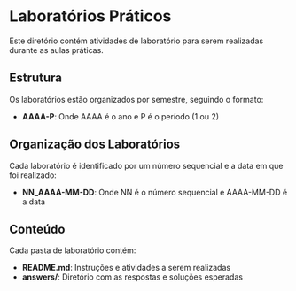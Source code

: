 # Laboratórios Práticos

Este diretório contém atividades de laboratório para serem realizadas durante as aulas práticas.

## Estrutura

Os laboratórios estão organizados por semestre, seguindo o formato:
- **AAAA-P**: Onde AAAA é o ano e P é o período (1 ou 2)

## Organização dos Laboratórios

Cada laboratório é identificado por um número sequencial e a data em que foi realizado:
- **NN_AAAA-MM-DD**: Onde NN é o número sequencial e AAAA-MM-DD é a data

## Conteúdo

Cada pasta de laboratório contém:
- **README.md**: Instruções e atividades a serem realizadas
- **answers/**: Diretório com as respostas e soluções esperadas 